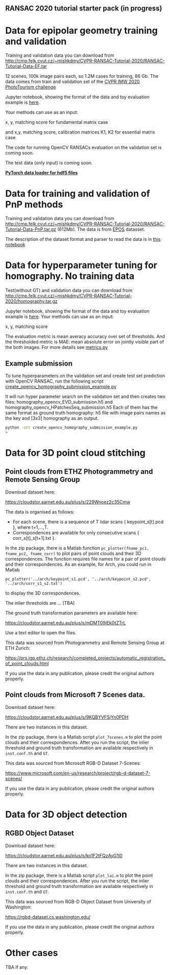 ## RANSAC 2020 tutorial starter pack (in progress)

# Data for epipolar geometry training and validation

Training and validation data you can download from http://cmp.felk.cvut.cz/~mishkdmy/CVPR-RANSAC-Tutorial-2020/RANSAC-Tutorial-Data-EF.tar

12 scenes, 100k image pairs each, so 1.2M cases for training, 86 Gb.
The data comes from train and validation set of the [CVPR IMW 2020 PhotoTourism challenge](https://vision.uvic.ca/image-matching-challenge/data/)


Jupyter notebook, showing the format of the data and toy evaluation example is [here](parse_EF_data.ipynb).



Your methods can use as an input:

x, y, matching score for fundamental matrix case 

and x,y, matching score, calibration matrices K1, K2 for essential matrix case.

The code for running OpenCV RANSACs evaluation on the validation set is coming soon.

The test data (only input) is coming soon.

[**PyTorch data loader for hdf5 files**](hdf5reader.py)


# Data for training and validation of PnP methods

Training and validation data you can download from http://cmp.felk.cvut.cz/~mishkdmy/CVPR-RANSAC-Tutorial-2020/RANSAC-Tutorial-Data-PnP.tar.gz (612Mb).
The data is from [EPOS](http://cmp.felk.cvut.cz/epos/) datasset. 

The description of the dataset format and parser to read the data is in [this notebook](https://github.com/ducha-aiki/ransac-tutorial-2020-data/blob/master/PnP%20parse%20data.ipynb)



# Data for hyperparameter tuning for homography. No training data

Test(without GT) and validation data you can download from http://cmp.felk.cvut.cz/~mishkdmy/CVPR-RANSAC-Tutorial-2020/homography.tar.gz


Jupyter notebook, showing the format of the data and toy evaluation example is [here](parse_H_data.ipynb).
Your methods can use as an input:

x, y, matching score 

The evaluation metric is mean averacy accuracy over set of thresholds. And the thresholded metric is MAE: mean absolute error on jointly visible part of the both images.
For more details see [metrics.py](metrics.py)


## Example submission

To tune hyperparameters on the validation set and create test set prediction with OpenCV RANSAC, run the following script [create_opencv_homography_submission_example.py](create_opencv_homography_submission_example.py)

It will run hyper parameter search on the validation set and then creates two files: homography_opencv_EVD_submission.h5 and homography_opencv_HPatchesSeq_submission.h5
Each of them has the same format as ground truth homography: h5 file with image pairs names as the key and [3x3] homography as an output.


```bash
python -utt create_opencv_homography_submission_example.py
>

```


# Data for 3D point cloud stitching


## Point clouds from ETHZ Photogrammetry and Remote Sensing Group

Download dataset here:

https://cloudstor.aarnet.edu.au/plus/s/229Wnoez2c35Cmw

The data is organised as follows:
- For each scene, there is a sequence of T lidar scans { keypoint_s[t].pcd }, where t=1,...,T.
- Correspondences are available for only consecutive scans { corr_s[t]_s[t+1].txt }.

In the zip package, there is a Matlab function ``pc_plotter(fname_pc1, fname_pc2, fname_corr)`` to plot pairs of point clouds and their 3D correspondences. The function requires file names for a pair of point clouds and their correspondences. As an example, for Arch, you could run in Matlab
```
pc_plotter('../arch/keypoint_s1.pcd', '../arch/keypoint_s2.pcd', '../arch/corr_s1_s2.txt')
```
to display the 3D correspondences.

The inlier thresholds are ... (TBA)

The ground truth transformation parameters are available here:

https://cloudstor.aarnet.edu.au/plus/s/mDMT09jEk0tZTrL

Use a text editor to open the files.

This data was sourced from Photogrammetry and Remote Sensing Group at ETH Zurich:

https://prs.igp.ethz.ch/research/completed_projects/automatic_registration_of_point_clouds.html

If you use the data in any publication, please credit the original authors properly.

## Point clouds from Microsoft 7 Scenes data.

Download dataset here:

https://cloudstor.aarnet.edu.au/plus/s/9KQBYVFSjYn0PDH

There are two instances in this dataset.

In the zip package, there is a Matlab script `plot_7scenes.m` to plot the point clouds and their correspondences. After you run the script, the inlier threshold and ground truth transformation are available respectively in `inst.conf.th` and `GT`.

This data was sourced from Microsoft RGB-D Dataset 7-Scenes:

https://www.microsoft.com/en-us/research/project/rgb-d-dataset-7-scenes/

If you use the data in any publication, please credit the original authors properly.

# Data for 3D object detection

## RGBD Object Dataset

Download dataset here:

https://cloudstor.aarnet.edu.au/plus/s/ko1F2tFQzAyG1I0

There are two instances in this dataset.

In the zip package, there is a Matlab script `plot_lai.m` to plot the point clouds and their correspondences. After you run the script, the inlier threshold and ground truth transformation are available respectively in `inst.conf.th` and `GT`.

This data was sourced from RGB-D Object Dataset from University of Washington:

https://rgbd-dataset.cs.washington.edu/

If you use the data in any publication, please credit the original authors properly.

# Other cases

TBA if any.



